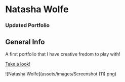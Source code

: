 # Natasha Wolfe 
### Updated Portfolio


## General Info 

A first portfolio that I have creative fredom to play with!

[Take a look!](https://natashacwolfe.github.io/Natasha-Wolfe/)

![Natasha Wolfe](assets/images/Screenshot (11).png)
